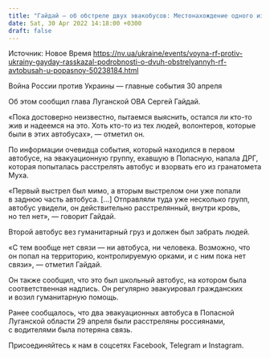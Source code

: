 ```yaml
---
title: "Гайдай — об обстреле двух эвакобусов: Местонахождение одного из них неизвестно, в другом была кровь, но тела не нашли"
date: Sat, 30 Apr 2022 14:18:00 +0300
draft: false
---
```

Источник: Новое Время https://nv.ua/ukraine/events/voyna-rf-protiv-ukrainy-gayday-rasskazal-podrobnosti-o-dvuh-obstrelyannyh-rf-avtobusah-u-popasnoy-50238184.html


Война России против Украины — главные события 30 апреля

 Об этом сообщил глава Луганской ОВА Сергей Гайдай.

«Пока достоверно неизвестно, пытаемся выяснить, остался ли кто-то жив и надеемся на это. Хоть кто-то из тех людей, волонтеров, которые были в этих автобусах», — отметил он.

 По информации очевидца события, который находился в первом автобусе, на эвакуационную группу, ехавшую в Попасную, напала ДРГ, которая попыталась расстрелять автобус и взорвать его из гранатомета Муха.

«Первый выстрел был мимо, а вторым выстрелом они уже попали в заднюю часть автобуса. […] Отправляли туда уже несколько групп, автобус увидели, он действительно расстрелянный, внутри кровь, но тел нет», — говорит Гайдай.

Второй автобус вез гуманитарный груз и должен был забрать людей.

«С тем вообще нет связи — ни автобуса, ни человека. Возможно, что он попал на территорию, контролируемую орками, и с ним пока нет связи», — отметил Гайдай.

 Он также сообщил, что это был школьный автобус, на котором была соответственная надпись. Он регулярно эвакуировал гражданских и возил гуманитарную помощь.

Ранее сообщалось, что два эвакуационных автобуса в Попасной Луганской области 29 апреля были расстреляны россиянами, с водителями была потеряна связь.

Присоединяйтесь к нам в соцсетях Facebook, Telegram и Instagram.
